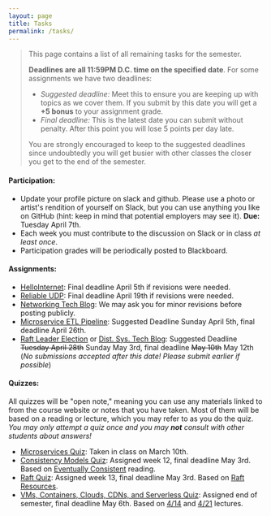 ```yaml
---
layout: page
title: Tasks
permalink: /tasks/
---
```


<blockquote>
This page contains a list of all remaining tasks for the semester.

**Deadlines are all 11:59PM D.C. time on the specified date**.  For some assignments we have two deadlines:
  - *Suggested deadline:* Meet this to ensure you are keeping up with topics as we cover them. If you submit by this date you will get a **+5 bonus** to your assignment grade.
  - *Final deadline:* This is the latest date you can submit without penalty. After this point you will lose 5 points per day late.

  You are strongly encouraged to keep to the suggested deadlines since undoubtedly you will get busier with other classes the closer you get to the end of the semester.

</blockquote>

#### Participation:
 - Update your profile picture on slack and github. Please use a photo or artist's rendition of yourself on Slack, but you can use anything you like on GitHub (hint: keep in mind that potential employers may see it). **Due:** Tuesday April 7th.
 - Each week you must contribute to the discussion on Slack or in class *at least once*.
 - Participation grades will be periodically posted to Blackboard.

#### Assignments:
 - [HelloInternet](/assignments/helloInternet/): Final deadline April 5th if revisions were needed.
 - [Reliable UDP](/assignments/reliable-udp): Final deadline April 19th if revisions were needed. 
 - [Networking Tech Blog](/assignments/technical-blog/): We may ask you for minor revisions before posting publicly.
 - [Microservice ETL Pipeline](/assignments/etl-pipeline/): Suggested Deadline Sunday April 5th, final deadline April 26th.
 - [Raft Leader Election](/assignments/raft-election/) or [Dist. Sys. Tech Blog](/assignments/technical-blog-2/): Suggested Deadline <del>Tuesday April 28th</del> Sunday May 3rd, final deadline <del>May 10th</del> May 12th (*No submissions accepted after this date! Please submit earlier if possible*)

#### Quizzes:
All quizzes will be "open note," meaning you can use any materials linked to from the course website or notes that you have taken. Most of them will be based on a reading or lecture, which you may refer to as you do the quiz. *You may only attempt a quiz once and you may **not** consult with other students about answers!*
 - [Microservices Quiz](https://forms.gle/Pn6s8wP8hQG2oitp9): Taken in class on March 10th.
 - [Consistency Models Quiz](https://docs.google.com/forms/d/e/1FAIpQLSeS0AzQFawefZDwKYUmT_0202lP_W7XjZDJIUrwcg3KbeYGQw/viewform?usp=sf_link): Assigned week 12, final deadline May 3rd. Based on [Eventually Consistent](https://www.allthingsdistributed.com/2008/12/eventually_consistent.html) reading.
 - [Raft Quiz](https://docs.google.com/forms/d/e/1FAIpQLSda8Ew9m-J3-Dw7V8JSZWoYDQ6wgB-NoVoo-4Gq3piOEmIPzA/viewform?usp=sf_link): Assigned week 13, final deadline May 3rd.  Based on [Raft Resources](/wiki/raft/).
 - [VMs, Containers, Clouds, CDNs, and Serverless Quiz](https://docs.google.com/forms/d/e/1FAIpQLSdUsegrnPKAXfCdG6DrYbgaWZkgJstD0s24OowdvHjRgxBCGA/viewform?usp=sf_link): Assigned end of semester, final deadline May 6th. Based on [4/14](/slides/9-cloud-vms-containers.pdf) and [4/21](/slides/10-distributed-clouds.pdf) lectures.
